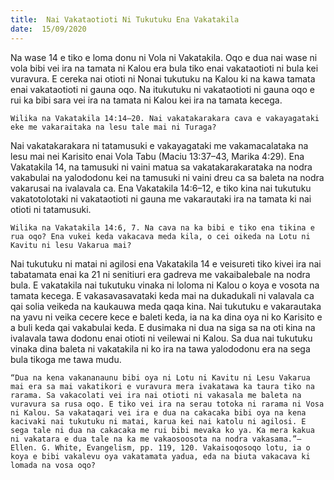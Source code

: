 ```yaml
---
title:  Nai Vakataotioti Ni Tukutuku Ena Vakatakila
date:  15/09/2020
---
```


Na wase 14 e tiko e loma donu ni Vola ni Vakatakila. Oqo e dua nai wase ni vola bibi vei ira na tamata ni Kalou era bula tiko enai vakataotioti ni bula kei vuravura. E cereka nai otioti ni Nonai tukutuku na Kalou ki na kawa tamata enai vakataotioti ni gauna oqo. Na itukutuku ni vakataotioti ni gauna oqo e rui ka bibi sara vei ira na tamata ni Kalou kei ira na tamata kecega.

`Wilika na Vakatakila 14:14–20. Nai vakatakarakara cava e vakayagataki eke me vakaraitaka na lesu tale mai ni Turaga?`

Nai vakatakarakara ni tatamusuki e vakayagataki me vakamacalataka na lesu mai nei Karisito enai Vola Tabu (Maciu 13:37–43, Marika 4:29). Ena Vakatakila 14, na tamusuki ni vaini matua sa vakatakarakarataka na nodra vakabulai na yalododonu kei na tamusuki ni vaini dreu ca sa baleta na nodra vakarusai na ivalavala ca. Ena Vakatakila 14:6–12, e tiko kina nai tukutuku vakatotolotaki ni vakataotioti ni gauna me vakarautaki ira na tamata ki nai otioti ni tatamusuki.

`Wilika na Vakatakila 14:6, 7. Na cava na ka bibi e tiko ena tikina e rua oqo? Ena vukei keda vakacava meda kila, o cei oikeda na Lotu ni Kavitu ni lesu Vakarua mai?`

Nai tukutuku ni matai ni agilosi ena Vakatakila 14 e veisureti tiko kivei ira nai tabatamata enai ka 21 ni senitiuri era gadreva me vakaibalebale na nodra bula. E vakatakila nai tukutuku vinaka ni loloma ni Kalou o koya e vosota na tamata kecega. E vakasavasavataki keda mai na dukadukali ni valavala ca qai solia veikeda na kaukauwa meda qaqa kina. Nai tukutuku e vakarautaka na yavu ni veika cecere kece e baleti keda, ia na ka dina oya ni ko Karisito e a buli keda qai vakabulai keda. E dusimaka ni dua na siga sa na oti kina na ivalavala tawa dodonu enai otioti ni veilewai ni Kalou. Sa dua nai tukutuku vinaka dina baleta ni vakatakila ni ko ira na tawa yalododonu era na sega bula tikoga me tawa mudu.

`“Dua na kena vakananaunu bibi oya ni Lotu ni Kavitu ni Lesu Vakarua mai era sa mai vakatikori e vuravura mera ivakatawa ka taura tiko na rarama. Sa vakacolati vei ira nai otioti ni vakasala me baleta na vuravura sa rusa oqo. E tiko vei ira na serau totoka ni rarama ni Vosa ni Kalou. Sa vakataqari vei ira e dua na cakacaka bibi oya na kena kacivaki nai tukutuku ni matai, karua kei nai katolu ni agilosi. E sega tale ni dua na cakacaka me rui bibi mevaka ko ya. Ka mera kakua ni vakatara e dua tale na ka me vakaosoosota na nodra vakasama.”—Ellen. G. White, Evangelism, pp. 119, 120. Vakaisoqosoqo lotu, ia o koya e bibi vakalevu oya vakatamata yadua, eda na biuta vakacava ki lomada na vosa oqo?`